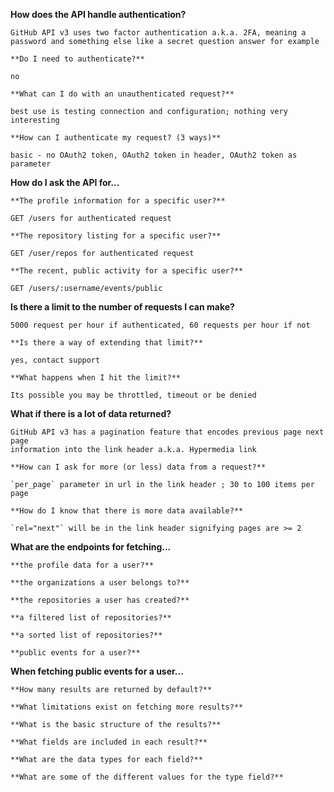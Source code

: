 **How does the API handle authentication?**

    GitHub API v3 uses two factor authentication a.k.a. 2FA, meaning a password and something else like a secret question answer for example

    **Do I need to authenticate?**

    no

    **What can I do with an unauthenticated request?**

    best use is testing connection and configuration; nothing very interesting

    **How can I authenticate my request? (3 ways)**

    basic - no OAuth2 token, OAuth2 token in header, OAuth2 token as parameter

**How do I ask the API for...**

    **The profile information for a specific user?**

    GET /users for authenticated request

    **The repository listing for a specific user?**

    GET /user/repos for authenticated request

    **The recent, public activity for a specific user?**

    GET /users/:username/events/public

**Is there a limit to the number of requests I can make?**

    5000 request per hour if authenticated, 60 requests per hour if not

    **Is there a way of extending that limit?**

    yes, contact support

    **What happens when I hit the limit?**

    Its possible you may be throttled, timeout or be denied

**What if there is a lot of data returned?**

    GitHub API v3 has a pagination feature that encodes previous page next page
    information into the link header a.k.a. Hypermedia link

    **How can I ask for more (or less) data from a request?**

    `per_page` parameter in url in the link header ; 30 to 100 items per page

    **How do I know that there is more data available?**

    `rel="next"` will be in the link header signifying pages are >= 2

**What are the endpoints for fetching...**

    **the profile data for a user?**

    **the organizations a user belongs to?**

    **the repositories a user has created?**

    **a filtered list of repositories?**

    **a sorted list of repositories?**

    **public events for a user?**

**When fetching public events for a user...**

    **How many results are returned by default?**

    **What limitations exist on fetching more results?**

    **What is the basic structure of the results?**

    **What fields are included in each result?**

    **What are the data types for each field?**

    **What are some of the different values for the type field?**
    
